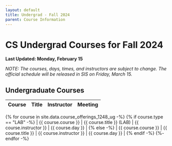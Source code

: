 ```yaml
---
layout: default
title: Undergrad - Fall 2024
parent: Course Information
---
```


# CS Undergrad Courses for Fall 2024

__Last Updated: Monday, February 15__

_NOTE: The courses, days, times, and instructors are subject to change.  The official schedule will be released in SIS on Friday, March 15._

## Undergraduate Courses

| Course        | Title          | Instructor |  Meeting |      
|:-------------|:------------------|:------|:-------|
{% for course in site.data.course_offerings_1248_ug -%}
{% if course.type == "LAB" -%}
| {{ course.course }} | {{ course.title }} (LAB) | {{ course.instructor }} | {{ course.day }} |
{% else -%}
| {{ course.course }} | {{ course.title }} | {{ course.instructor }} | {{ course.day }} |
{% endif -%}
{%- endfor -%}


